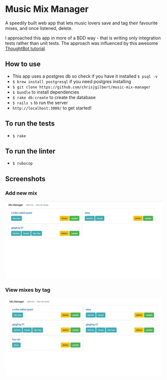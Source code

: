 # Music Mix Manager

A speedily built web app that lets music lovers save and tag their favourite mixes, and once listened, delete.

I approached this app in more of a BDD way - that is writing only integration tests rather than unit tests. The approach was influenced by this awesome [ThoughtBot tutorial](https://thoughtbot.com/upcase/test-driven-rails).

## How to use
* This app uses a postgres db so check if you have it installed `$ psql -v`
* `$ brew install postgresql` if you need postgres installing
* `$ git clone https://github.com/chrisjgilbert/music-mix-manager`
* `$ bundle` to install dependencies
* `$ rake db:create` to create the database
* `$ rails s` to run the server
* `http://localhost:3000/` to get started!

## To run the tests    
* `$ rake`

## To run the linter   
* `$ rubocop`

## Screenshots

### Add new mix
![add mix](public/add_mix_gif.gif)

### View mixes by tag   
![tagged mixes only](public/filter_by_tag.gif)
